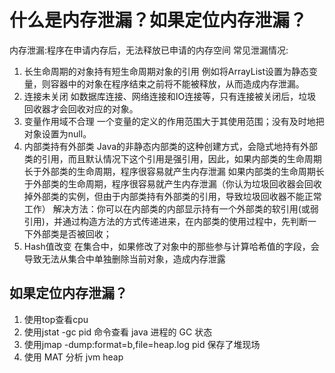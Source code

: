 
# 什么是内存泄漏？如果定位内存泄漏？

内存泄漏:程序在申请内存后，无法释放已申请的内存空间
常见泄漏情况:
1. 长生命周期的对象持有短生命周期对象的引用
例如将ArrayList设置为静态变量，则容器中的对象在程序结束之前将不能被释放，从而造成内存泄漏。
1. 连接未关闭
如数据库连接、网络连接和IO连接等，只有连接被关闭后，垃圾回收器才会回收对应的对象。
1. 变量作用域不合理
一个变量的定义的作用范围大于其使用范围；没有及时地把对象设置为null。
1. 内部类持有外部类
Java的非静态内部类的这种创建方式，会隐式地持有外部类的引用，而且默认情况下这个引用是强引用，因此，如果内部类的生命周期长于外部类的生命周期，程序很容易就产生内存泄漏
如果内部类的生命周期长于外部类的生命周期，程序很容易就产生内存泄漏（你认为垃圾回收器会回收掉外部类的实例，但由于内部类持有外部类的引用，导致垃圾回收器不能正常工作）
解决方法：你可以在内部类的内部显示持有一个外部类的软引用(或弱引用)，并通过构造方法的方式传递进来，在内部类的使用过程中，先判断一下外部类是否被回收；
1. Hash值改变
在集合中，如果修改了对象中的那些参与计算哈希值的字段，会导致无法从集合中单独删除当前对象，造成内存泄露


## 如果定位内存泄漏？
1. 使用top查看cpu
2. 使用jstat -gc pid 命令查看 java 进程的 GC 状态
3. 使用jmap -dump:format=b,file=heap.log pid 保存了堆现场
4. 使用 MAT 分析 jvm heap